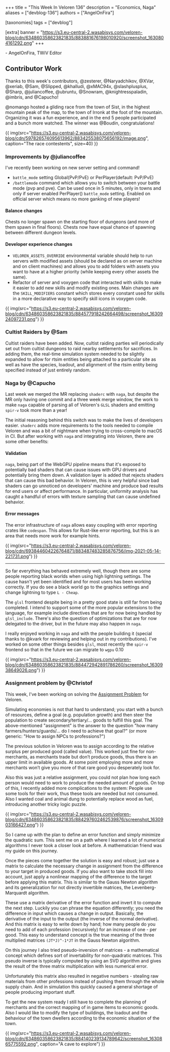 +++
title = "This Week In Veloren 136"
description = "Economics, Naga"
aliases = ["devblog-136"]
authors = ["AngelOnFira"]

[taxonomies]
tags = ["devblog"]

[extra]
banner = "https://s3.eu-central-2.wasabisys.com/veloren-blog/cdn/634860358623821835/883881676198010920/screenshot_1630804161292.png"
+++


\- AngelOnFira, TWiV Editor

## Contributor Work

Thanks to this week's contributors, @zesterer, @Naryadchikov, @XVar, @xeriab, @Sam, @Slipped, @khalludi, @xMAC94x, @slashplusplus, @Sharp, @juliancoffee, @ubruntu, @Snowram, @knightresspaladin, @imbris, and @Capucho!

@nomango hosted a gliding race from the town of Sist, in the highest mountain
peak of the map, to the town of Irronk at the foot of the mountain. Organizing
it was a fun experience, and in the end 5 people participated and a bunch more
watched. The winner was @Boudin, congratulations!

{{
  img(src="https://s3.eu-central-2.wasabisys.com/veloren-blog/cdn/597826574095613962/883425538075656192/image.png",
  caption="The race contestents", size=40)
}}

### Improvements by @juliancoffee

I've recently been working on new server setting and command!

- `battle_mode` setting Global(PvP/PvE) or PerPlayer(default: PvP/PvE)
- `/battlemode` command which allows you to switch between your battle mode (pvp
  and pve). Can be used once in 5 minutes, only in towns and only if server
  enabled PerPlayer() `battle_mode` setting. Enabled on official server which
  means no more ganking of new players!

#### Balance changes

Chests no longer spawn on the starting floor of dungeons (and more of
them spawn in final floors). Chests now have equal chance of spawning between
different dungeon levels.

#### Developer experience changes

- `VELOREN_ASSETS_OVERRIDE` environmental variable should help to run
  servers with modified assets (should be declared as on server machine and on
  client machines) and allows you to add folders with assets you want to have
  at a higher priority (while keeping every other assets the same).
- Refactor of server and voxygen code that interacted with skills to make it
  easier to add new skills and modify existing ones. Main changes are
  the `SKILL_MODIFIERS` constant which stores every constant used for skills
  in a more declarative way to specify skill icons in voxygen code.

{{
  img(src="https://s3.eu-central-2.wasabisys.com/veloren-blog/cdn/634860358623821835/884577918242664498/screenshot_1630924097231.png")
}}

### Cultist Raiders by @Sam

Cultist raiders have been added. Now, cultist raiding parties will periodically
set out from cultist dungeons to raid nearby settlements for sacrifices. In
adding them, the real-time simulation system needed to be slightly expanded to allow for rtsim
entities being attached to a particular site as well as have the species,
loadout, and alignment of the rtsim entity being specified instead of just
entirely random.

### Naga by @Capucho

Last week we merged the MR replacing `shaderc` with `naga`, but despite the MR
only having one commit and a three week merge window, the work to make `naga`
capable of parsing all of Veloren's `GLSL` shaders and emitting `spir-v` took
more than a year!

The initial reasoning behind this switch was to make the lives of developers
easier. `shaderc` adds more requirements to the tools needed to compile
Veloren and was a bit of nightmare when trying to cross-compile to macOS in CI.
But after working with `naga` and integrating into Veloren, there are some other
benefits:

#### Validation

`naga`, being part of the WebGPU pipeline means that it's exposed to potentially
bad shaders that can cause issues with GPU drivers and potentially bring them
down. A validation layer is added that rejects shaders that can cause this bad
behavior. In Veloren, this is very helpful since bad shaders can go unnoticed on
developers' machine and produce bad results for end users or affect performance. In
particular, uniformity analysis has caught a handful of errors with texture
sampling that can cause undefined behavior.

#### Error messages

The error infrastructure of `naga` allows easy
coupling with error reporting crates like `codespan`. This allows for Rust-like
error reporting, but this is an area that needs more work for example hints.

{{
  img(src="https://s3.eu-central-2.wasabisys.com/veloren-blog/cdn/693844604226764871/883487483285876756/img-2021-05-14-221731.png")
}}

---

So far everything has behaved extremely well, though there are some people
reporting black worlds when using high lightning settings. The cause hasn't
yet been identified and for most users has been working correctly. If you do see
a black world go to the graphics settings and change lightning to type `L -
Cheap`.

The `glsl` frontend despite being in a pretty good state is still far from being
completed. I intend to support some of the more popular extensions to the
language, for example include directives that are for now being handled by
`glsl_include`. There's also the question of optimizations that are for now
delegated to the driver, but in the future may also happen in `naga`.

I really enjoyed working in `naga` and with the people building it (special thanks
to @kvark for reviewing and helping out in my contributions). I've worked on some
other things besides `glsl`, most recently the `spir-v` frontend so that in the
future we can migrate to `wgpu` 0.10

{{
  img(src="https://s3.eu-central-2.wasabisys.com/veloren-blog/cdn/634860358623821835/884472942891786260/screenshot_1630938649026.png")
}}

### Assignment problem by @Christof

This week, I've been working on solving the [Assignment Problem](https://en.wikipedia.org/wiki/Assignment_problem) for Veloren.

Simulating economies is not that hard to understand; you start with a
bunch of resources, define a goal (e.g. population growth) and then steer the
population to create secondary/tertiary/... goods to fulfill this goal. The above-mentioned "assignment" is the answer to the question "how many
farmers/hunters/guards/... do I need to achieve that goal?" (or more generic: "How
to assign NPCs to professions?")

The previous solution in Veloren was to assign according to the relative surplus
per produced good (called value). This worked just fine for non-merchants, as merchants trade but don’t produce goods, thus there is an upper limit in
available goods. At some point employing more and more merchants won’t give you
more of that rare good you desperately look for.

Also this was just a relative
assignment, you could not plan how long each person would need to work to
produce the needed amount of goods. On top of this, I recently added more
complications to the system: People use some tools for their work, thus these
tools are needed but not consumed. Also I wanted coal and animal dung to
potentially replace wood as fuel, introducing another tricky logic puzzle.

{{
  img(src="https://s3.eu-central-2.wasabisys.com/veloren-blog/cdn/634860358623821835/884297602462539876/screenshot_1630903166427.png")
}}

So I came up with the plan to define an error function and simply minimize the
quadratic sum. This sent me on a path where I learned a lot of numerical
algorithms I never took a closer look at before. A mathematician friend was my
guide on this journey.

Once the pieces come together the solution is easy and
robust; just use a matrix to calculate the necessary change in assignment from
the difference to your target in produced goods. If you also want to take stock
fill into account, just apply a nonlinear mapping of the difference to the
target before applying this matrix. This is similar to the Gauss Newton
algorithm and its generalization for not directly invertible matrices, the
Levenberg-Marquardt algorithm.

These use a matrix derivative of the error
function and invert it to compute the next step. Luckily you can phrase the
equation differently; you need the difference in input which causes a change in
output. Basically, the derivative of the input to the output (the inverse of the
normal derivative). And this matrix is easy to write down by hand; how many
people do you need to add of each profession (recursively) for an increase of
one - per good. This easy to understand concept is the true meaning of the three
multiplied matrices `(JT*J)^-1*JT` in the Gauss Newton algorithm.

On this journey I also tried pseudo-inversion of matrices - a mathematical
concept which defines sort of invertability for non-quadratic matrices. This
pseudo inverse is typically computed by using an SVD algorithm and gives the
result of the three matrix multiplication with less numerical error.

Unfortunately this matrix also resulted in negative numbers - stealing raw
materials from other professions instead of pushing them through the whole
supply chain. And in simulation this quickly caused a general shortage of people
producing important stuff.

To get the new system ready I still have to complete the planning of merchants
and the correct mapping of in game items to economic goods. Also I would like to
modify the type of buildings, the loadout and the behaviour of the town dwellers
according to the economic situation of the town.

{{
  img(src="https://s3.eu-central-2.wasabisys.com/veloren-blog/cdn/634860358623821835/884140239134789642/screenshot_1630865775592.png",
  caption="A cave to explore")
}}
